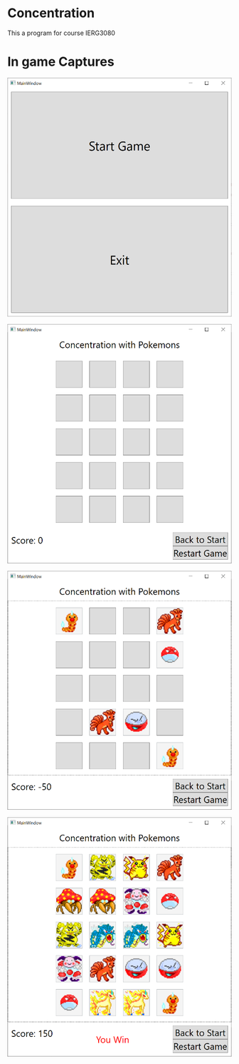 # Concentration
This a program for course IERG3080

# In game Captures

![alt text](https://github.com/lamkashingpaul/Concentration/blob/master/Concentration/Assets/001.png?raw=true)

![alt text](https://github.com/lamkashingpaul/Concentration/blob/master/Concentration/Assets/002.png?raw=true)

![alt text](https://github.com/lamkashingpaul/Concentration/blob/master/Concentration/Assets/003.png?raw=true)

![alt text](https://github.com/lamkashingpaul/Concentration/blob/master/Concentration/Assets/004.png?raw=true)
